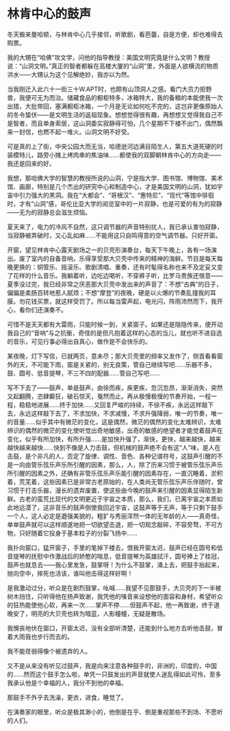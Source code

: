    

# 林肯中心的鼓声

冬天搬来曼哈顿，与林肯中心几乎接邻，听歌剧，看芭蕾，自是方便，却也难得去购票。

我的大甥在“哈佛”攻文学，问他的指导教授：美国文明究竟是什么文明？教授说：“山洞文明。”真正的智者都躲在高楼大厦的“山洞”里，外面是人欲横流的物质洪水——大甥认为这个见解绝妙，我亦以为然。

当我刚迁入此六十一街三十W.APT时，也颇有山顶洞人之感。看门大员力拒野兽，我便可无为而治。储藏食品的橱柜特多，冰箱特大，我的备粮的本能使我一次出猎，大批带回，塞满橱柜冰箱，一个月是无论如何吃不完的，这岂非更像原始人的冬令蛰伏——是文明生活的返祖现象。想想觉得很有趣，再想想又觉得我自己不是智者，而且单身索居，这山洞委实寂静得可怕，几个星期不下楼不出门，偶然飘来一封信，也燃不起一堆火。山洞文明不好受。

可是真的上了街，中央公园大而无当，哈德逊河边满目陌生人，第五大道死硬的时装模特儿，路旁小摊上烤肉串的焦油味……都使我的双脚朝林肯中心的方向走——我还是回来的好。

我想，那哈佛大学的智慧的教授所说的山洞，宁是指大学、图书馆、博物馆、美术馆、画廊，特别是几个杰出的研究中心和制造中心，才是美国文明的山洞，犹如宇宙中引力强大的黑洞。我在“大都会”、“哥根汉”、“惠特尼”、“现代”等馆中徘徊时，才有“山洞”感，哥伦比亚大学的阅览室中的一片寂静，也是可爱的有为的寂静——无为的寂静总会滋生烦恼。

夏天来了，电力的冷风不自然，这只调节器的声音特别扰人，我已承认害怕寂静，当寂静被弄破时，又心乱如麻……不能用这只自鸣得意的空气调节器。只好开窗。

开窗，望见林肯中心露天剧场之一的贝壳形演奏台，每天下午晚上，各有一场演出。废了室内的自备音响，乐得享受那大贝壳中传来的精神的海鲜。节目是每天每晚更换的：铜管乐、摇滚乐、歌剧清唱、重奏，还有时髦得名称也来不及定妥又变了花样的什么音乐。我躺着听，边吃边喝听，不穿裤子听，比罗马贵族还惬意——夏季没过完，我已经非常之厌恶那大贝壳中发出来的声音了：不想“古典”的日子，偏偏是柔肠百转地惹人腻烦；不想“摩登”的夜晚，硬是以火爆的节奏乱撞我的耳膜。勿花钱买票，就这样受罚了。所以每当雷声起，电光闪，阵雨沛然而下，我开心，看你们还演奏不。

可惜不是天天都有大雷雨，只能时候一到，关紧窗子。如果还是隐隐传来，便开动我自己的“音响”与之抗衡，奇怪的是但凡抱着这样的心态的当儿，就也听不进自选的音乐，可见行事必得出自真心，做作是不会快乐的。

某夜晚，灯下写信，已就两页，意未尽；那大贝壳里的频率又发作了，侧首看看窗外的天，不可能下雨，窗是关紧的，别无良策，管自己继续写吧……乐器不多，鼓、圆号、低音提琴，不三不四的配器……管自己写吧……

写不下去了——鼓声，单是鼓声，由徐而疾，疾更疾，忽沉忽昂，渐渐消失，突然又起翻腾，恣肆癫狂，破石惊天，戛然而止。再从极慢极慢的节奏开始，一程一程，稳稳地进展……终于加快……又回复严峻的持续，不徐不疾，永远这样敲下去，永远这样敲下去了，不求加快，不求减慢，不求升强降弱，唯一的节奏，唯一的音量……似乎其中有微茫的变化，这是偶然，微茫的偶然的变化太难辨识，太难辨识的偶然的微茫的变化使听觉出奇地敏感，出奇的敏感的绝望者才能觉着鼓声在变化，似乎有所加快，有所升强……是加快升强了，渐快，更快，越来越快，越来越快越来越快……快到不像是人力击鼓，但机械的鼓声绝不会有这“人”味，是人在击鼓，是个非凡的人，否定了旋律、调性、音色、各种记谱符号，这鼓声引醒的不是一向由管乐弦乐声乐所引醒的因素，那么，人，除了历来习惯于被管乐弦乐声乐所引醒的因素之外，还确有非管乐弦乐声乐能引醒的因素存在，一直沉睡着，淤积着，荒芜着，这些因素已是非常古老原始的，在人类尚无管乐弦乐声乐伴随时，曾习惯于打击乐器，漫长的遗弃废置，使这些由今晚的鼓声来引醒的因素显得陌生新鲜。古老的蛮荒比现代的文明更近于宇宙之本质，那么，我们，已离宇宙之本质如此地远漠了，这非音乐的鼓声倒使我回近宇宙，这鼓声等于无声，等于只剩下鼓手一个人，这人必定是遒强美貌的，粗犷与秀丽浑然一体的无年龄的人——真奇怪，单单鼓声就可以这样顺遂地把一切欲望击退，把一切观念敲碎，不容旁骛，不可方物，只好随着它投身于基本粒子的分裂飞扬中……

我扑向窗口，猛开窗子，手里的笔掉下楼去，恨我开窗太迟，鼓声已经在圆号和低音提琴的抚慰中作激战后的娇憨的喘息，低音提琴为英雄拭汗，圆号捧上了桂冠，鼓声也就息去——我心里发急，鼓掌呀！为什么不鼓掌，涌上去，把鼓手抬起来，抛向空中，摔死也活该，谁叫他击得这样好啊！

是我激动过分，听众是在剧烈鼓掌，吆喊……我望不见那鼓手，大贝壳的下一半被树木挡住，只听得他在扬声致谢，我凭他的嗓音来设想他的面容和身材，希望听众的狂热能使他心软，再来一次……掌声不停……但鼓声不起，他一再致谢，终于道晚安了，明亮的大贝壳也转为暗蓝，人影幢幢，无疑是散场。

我懊丧地伏在窗口，开窗太迟，没有全部听清楚，还能到什么地方去听他击鼓，冒着大雨我也步行而去的。

我不能荏弱得像个被遗弃的人。

又不是从来没有听见过鼓声，我是向来注意各种鼓手的，非洲的，印度的，中国的……然而这个鼓手怎么啦，单凭一只鼓发出的声音就使人迷乱得如此可怜，至多我承认他是个幸福的人，我分不到他的幸福。

那鼓手不外乎去洗澡，更衣，进食，睡觉了。

在演奏家的眼里，听众是极其渺小的，他倒是在乎、倒是重视那些不到场、不愿听的人们。